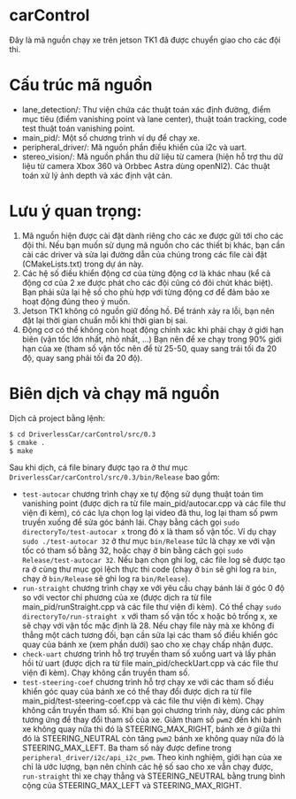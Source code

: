 # carControl
Đây là mã nguồn chạy xe trên jetson TK1 đã được chuyển giao cho các đội thi.

# Cấu trúc mã nguồn
- lane_detection/: Thư viện chứa các thuật toán xác định đường, điểm mục tiêu (điểm vanishing point và lane center), thuật toán tracking, code test thuật toán vanishing point.
- main_pid/: Một số chương trình ví dụ để chạy xe.
- peripheral_driver/: Mã nguồn phần điều khiển của i2c và uart.
- stereo_vision/: Mã nguồn phần thu dữ liệu từ camera (hiện hỗ trợ thu dữ liệu từ camera Xbox 360 và Orbbec Astra dùng openNI2). Các thuật toán xử lý ảnh depth và xác định vật cản.

# Lưu ý quan trọng:
1. Mã nguồn hiện được cài đặt dành riêng cho các xe được gửi tới cho các đội thi. Nếu bạn muốn sử dụng mã nguồn cho các thiết bị khác, bạn cần cài các driver và sửa lại đường dẫn của chúng trong các file cài đặt (CMakeLists.txt) trong dự án này.
2. Các hệ số điều khiển động cơ của từng động cơ là khác nhau (kể cả động cơ của 2 xe được phát cho các đội cũng có đôi chút khác biệt). Bạn phải sửa lại hệ số cho phù hợp với từng động cơ để đảm bảo xe hoạt động đúng theo ý muốn.
3. Jetson TK1 không có nguồn giữ đồng hồ. Để tránh xảy ra lỗi, bạn nên đặt lại thời gian chuẩn mỗi khi thời gian bị sai.
4. Động cơ có thể không còn hoạt động chính xác khi phải chạy ở giới hạn biên (vận tốc lớn nhất, nhỏ nhất, ...) Bạn nên để xe chạy trong 90% giới hạn của xe (tham số vận tốc nên để từ 25-50, quay sang trái tối đa 20 độ, quay sang phải tối đa 20 độ).

# Biên dịch và chạy mã nguồn
Dịch cả project bằng lệnh:
```sh
$ cd DriverlessCar/carControl/src/0.3
$ cmake .
$ make
```
Sau khi dịch, cá file binary được tạo ra ở thư mục `DriverlessCar/carControl/src/0.3/bin/Release` bao gồm:
- `test-autocar` chương trình chạy xe tự động sử dụng thuật toán tìm vanishing point (được dịch ra từ file main_pid/autocar.cpp và các file thư viện đi kèm), có các lựa chọn log lại video đã thu, log lại tham số pwm truyền xuống để sửa góc bánh lái. Chạy bằng cách gọi `sudo directoryTo/test-autocar x` trong đó x là tham số vận tốc. Ví dụ chạy `sudo ./test-autocar 32` ở thư mục `bin/Release` tức là chạy xe với vận tốc có tham số bằng 32, hoặc chạy ở bin bằng cách gọi `sudo Release/test-autocar 32`. Nếu bạn chọn ghi log, các file log sẽ được tạo ra ở cùng thư mục gọi lệch thực thi code (chạy ở `bin` sẽ ghi log ra `bin`, chạy ở `bin/Release` sẽ ghi log ra `bin/Release`).
- `run-straight` chương trình chạy xe với yêu cầu chạy bánh lái ở góc 0 độ so với vector chỉ phương của xe (được dịch ra từ file main_pid/runStraight.cpp và các file thư viện đi kèm). Có thể chạy `sudo directoryTo/run-straight x` với tham số vận tốc x hoặc bỏ trống x, xe sẽ chạy với vận tốc mặc định là 28. Nếu chạy file này mà xe không đi thẳng một cách tương đối, bạn cần sửa lại các tham số điều khiển góc quay của bánh xe (xem phần dưới) sao cho xe chạy chấp nhận được.
- `check-uart` chương trình hỗ trợ truyền tham số xuống uart và lấy phản hồi từ uart (được dịch ra từ file main_pid/checkUart.cpp và các file thư viện đi kèm). Chạy không cần truyền tham số.
- `test-steering-coef` chương trình hỗ trợ chạy xe với các tham số điều khiển góc quay của bánh xe có thể thay đổi được dịch ra từ file main_pid/test-steering-coef.cpp và các file thư viện đi kèm). Chạy không cần truyền tham số. Khi bạn gọi chương trình này, dùng các phím tương ứng để thay đổi tham số của xe. Giảm tham số `pwm2` đến khi bánh xe không quay nữa thì đó là STEERING_MAX_RIGHT, bánh xe ở giữa thì đó là STEERING_NEUTRAL còn tăng `pwm2` bánh xe không quay nữa đó là STEERING_MAX_LEFT. Ba tham số này được define trong `peripheral_driver/i2c/api_i2c_pwm`. Theo kinh nghiệm, giới hạn của xe chỉ là ước lượng, bạn nên chỉnh các hệ số sao cho xe vẫn chạy được, `run-straight` thì xe chạy thẳng và STEERING_NEUTRAL bằng trung bình cộng của STEERING_MAX_LEFT và STEERING_MAX_RIGHT.
